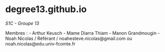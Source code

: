 # degree13.github.io

*S1C - Groupe 13*
<p>
Membres : 
- Arthur Keusch
- Mame Diarra Thiam
- Manon Grandmougin
- Noah Nicolas / Référant / noahesteve.nicolas@gmail.com ou noah.nicolas@edu.univ-fcomte.fr
